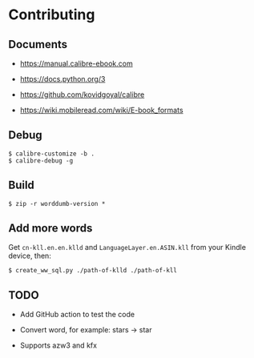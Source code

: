 # Contributing

## Documents

- https://manual.calibre-ebook.com

- https://docs.python.org/3

- https://github.com/kovidgoyal/calibre

- https://wiki.mobileread.com/wiki/E-book_formats

## Debug

```
$ calibre-customize -b .
$ calibre-debug -g
```

## Build

```
$ zip -r worddumb-version *
```

## Add more words

Get `cn-kll.en.en.klld` and `LanguageLayer.en.ASIN.kll` from your Kindle device, then:

```
$ create_ww_sql.py ./path-of-klld ./path-of-kll
```

## TODO

- Add GitHub action to test the code

- Convert word, for example: stars -> star

- Supports azw3 and kfx
